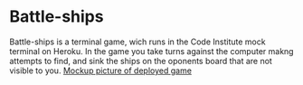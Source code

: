 # Battle-ships
Battle-ships is a terminal game, wich runs in the Code Institute mock terminal on Heroku. In the game you take turns against the computer makng attempts to find, and sink the ships on the oponents board that are not visible to you.
[Mockup picture of deployed game]()